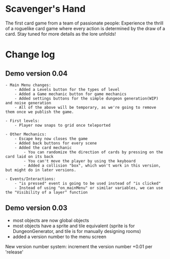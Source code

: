 # Scavenger's Hand
 The first card game from a team of passionate people: Experience the thrill of a roguelike card game where every action is determined by the draw of a card. Stay tuned for more details as the lore unfolds!

# Change log

## Demo version 0.04

	- Main Menu changes:
		- Added a Levels button for the types of level
		- Added a Game mechanic button for game mechanics
		- Added settings buttons for the simple dungeon generation(WIP) and noise generation
		- All of the above will be temporary, as we're going to remove them once we publish the game.

	- First levels:
		- Player now snaps to grid once teleported

	- Other Mechanics:
		- Escape key now closes the game
		- Added back buttons for every scene
		- Added the card mechanic
			- You can randomize the direction of cards by pressing on the card laid on its back
			- You can't move the player by using the keyboard
			- Added a collision "box", which won't work in this version, but might do in later versions.
	
	- Events/Interactions:
		- "is pressed" event is going to be used instead of "is clicked"
		- Instead of using "on_mainMenu" or similar variables, we can use the "Visibility of a layer" function

## Demo version 0.03

  -  most objects are now global objects
  -  most objects have a sprite and tile equivalent (sprite is for DungeonGenerator, and tile is for manually designing rooms)
  -  added a version number to the menu screen

New version number system: increment the version number +0.01 per 'release'
